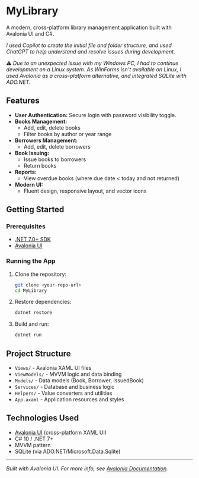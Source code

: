 # MyLibrary

A modern, cross-platform library management application built with Avalonia UI and C#.

_I used Copilot to create the initial file and folder structure, and used ChatGPT to help understand and resolve issues during development._

⚠️ _Due to an unexpected issue with my Windows PC, I had to continue development on a Linux system. As WinForms isn't available on Linux, I used Avalonia as a cross-platform alternative, and integrated SQLite with ADO.NET._

## Features

- **User Authentication:** Secure login with password visibility toggle.
- **Books Management:**
  - Add, edit, delete books
  - Filter books by author or year range
- **Borrowers Management:**
  - Add, edit, delete borrowers
- **Book Issuing:**
  - Issue books to borrowers
  - Return books
- **Reports:**
  - View overdue books (where due date < today and not returned)
- **Modern UI:**
  - Fluent design, responsive layout, and vector icons

## Getting Started

### Prerequisites

- [.NET 7.0+ SDK](https://dotnet.microsoft.com/download)
- [Avalonia UI](https://avaloniaui.net/)

### Running the App

1. Clone the repository:
   ```sh
   git clone <your-repo-url>
   cd MyLibrary
   ```
2. Restore dependencies:
   ```sh
   dotnet restore
   ```
3. Build and run:
   ```sh
   dotnet run
   ```

## Project Structure

- `Views/` - Avalonia XAML UI files
- `ViewModels/` - MVVM logic and data binding
- `Models/` - Data models (Book, Borrower, IssuedBook)
- `Services/` - Database and business logic
- `Helpers/` - Value converters and utilities
- `App.axaml` - Application resources and styles

## Technologies Used

- [Avalonia UI](https://avaloniaui.net/) (cross-platform XAML UI)
- C# 10 / .NET 7+
- MVVM pattern
- SQLite (via ADO.NET/Microsoft.Data.Sqlite)

---

_Built with Avalonia UI. For more info, see [Avalonia Documentation](https://docs.avaloniaui.net/)._
